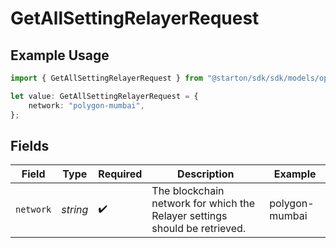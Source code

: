 # GetAllSettingRelayerRequest

## Example Usage

```typescript
import { GetAllSettingRelayerRequest } from "@starton/sdk/sdk/models/operations";

let value: GetAllSettingRelayerRequest = {
    network: "polygon-mumbai",
};
```

## Fields

| Field                                                                      | Type                                                                       | Required                                                                   | Description                                                                | Example                                                                    |
| -------------------------------------------------------------------------- | -------------------------------------------------------------------------- | -------------------------------------------------------------------------- | -------------------------------------------------------------------------- | -------------------------------------------------------------------------- |
| `network`                                                                  | *string*                                                                   | :heavy_check_mark:                                                         | The blockchain network for which the Relayer settings should be retrieved. | polygon-mumbai                                                             |